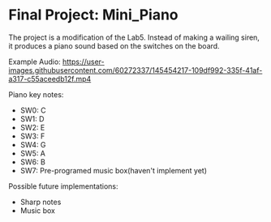 # Final Project: Mini_Piano

The project is a modification of the Lab5.
Instead of making a wailing siren, it produces a piano sound based on the switches on the board.

Example Audio:
https://user-images.githubusercontent.com/60272337/145454217-109df992-335f-41af-a317-c55aceedb12f.mp4



Piano key notes:
* SW0: C
* SW1: D
* SW2: E
* SW3: F
* SW4: G
* SW5: A
* SW6: B
* SW7: Pre-programed music box(haven't implement yet)

Possible future implementations:
* Sharp notes
* Music box
